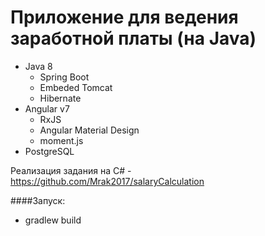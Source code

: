 # Приложение для ведения заработной платы (на Java)
+ Java 8
    + Spring Boot
    + Embeded Tomcat
    + Hibernate
+ Angular v7 
    + RxJS
    + Angular Material Design
    + moment.js 
+ PostgreSQL

Реализация задания на C# - https://github.com/Mrak2017/salaryCalculation

####Запуск:
- gradlew build

